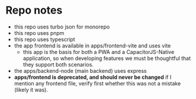 # Repo notes

- this repo uses turbo json for monorepo
- this repo uses pnpm
- this repo uses typescript
- the app frontend is available in apps/frontend-vite and uses vite
    - this app is the basis for both a PWA and a CapacitorJS-Native application, so when developing features we must be thoughtful that they support both scenarios.
- the apps/backend-node (main backend) uses express
- **apps/frontend is deprecated, and should never be changed** if I mention any frontend file, verify first whether this was not a mistake (likely it was).